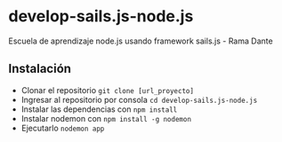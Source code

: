 # develop-sails.js-node.js
Escuela de aprendizaje node.js usando framework sails.js -
Rama Dante
## Instalación
* Clonar el repositorio ```git clone [url_proyecto]```
* Ingresar al repositorio por consola ```cd develop-sails.js-node.js```
* Instalar las dependencias  con ```npm install```
* Instalar nodemon  con ```npm install -g nodemon```
* Ejecutarlo ```nodemon app```
